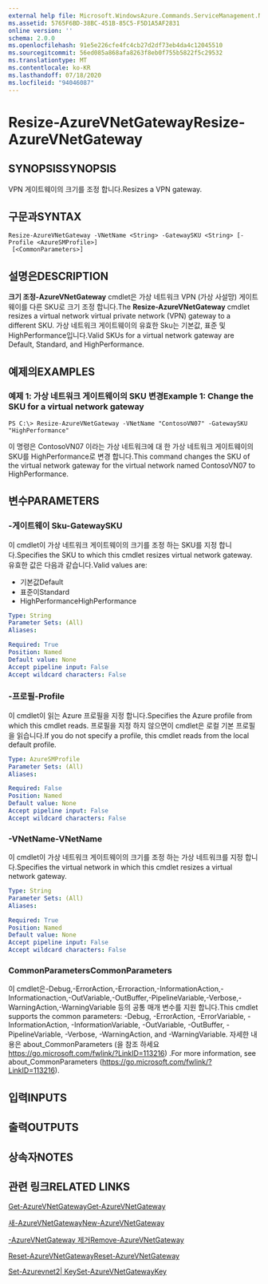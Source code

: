 ```yaml
---
external help file: Microsoft.WindowsAzure.Commands.ServiceManagement.Network.dll-Help.xml
ms.assetid: 5765F6BD-38BC-451B-85C5-F5D1A5AF2831
online version: ''
schema: 2.0.0
ms.openlocfilehash: 91e5e226cfe4fc4cb27d2df73eb4da4c12045510
ms.sourcegitcommit: 56ed085a868afa8263f8eb0f755b5822f5c29532
ms.translationtype: MT
ms.contentlocale: ko-KR
ms.lasthandoff: 07/18/2020
ms.locfileid: "94046087"
---
```

# <span data-ttu-id="12bd2-101">Resize-AzureVNetGateway</span><span class="sxs-lookup"><span data-stu-id="12bd2-101">Resize-AzureVNetGateway</span></span>

## <span data-ttu-id="12bd2-102">SYNOPSIS</span><span class="sxs-lookup"><span data-stu-id="12bd2-102">SYNOPSIS</span></span>
<span data-ttu-id="12bd2-103">VPN 게이트웨이의 크기를 조정 합니다.</span><span class="sxs-lookup"><span data-stu-id="12bd2-103">Resizes a VPN gateway.</span></span>

## <span data-ttu-id="12bd2-104">구문과</span><span class="sxs-lookup"><span data-stu-id="12bd2-104">SYNTAX</span></span>

```
Resize-AzureVNetGateway -VNetName <String> -GatewaySKU <String> [-Profile <AzureSMProfile>]
 [<CommonParameters>]
```

## <span data-ttu-id="12bd2-105">설명은</span><span class="sxs-lookup"><span data-stu-id="12bd2-105">DESCRIPTION</span></span>
<span data-ttu-id="12bd2-106">**크기 조정-AzureVNetGateway** cmdlet은 가상 네트워크 VPN (가상 사설망) 게이트웨이를 다른 SKU로 크기 조정 합니다.</span><span class="sxs-lookup"><span data-stu-id="12bd2-106">The **Resize-AzureVNetGateway** cmdlet resizes a virtual network virtual private network (VPN) gateway to a different SKU.</span></span>
<span data-ttu-id="12bd2-107">가상 네트워크 게이트웨이의 유효한 Sku는 기본값, 표준 및 HighPerformance입니다.</span><span class="sxs-lookup"><span data-stu-id="12bd2-107">Valid SKUs for a virtual network gateway are Default, Standard, and HighPerformance.</span></span>

## <span data-ttu-id="12bd2-108">예제의</span><span class="sxs-lookup"><span data-stu-id="12bd2-108">EXAMPLES</span></span>

### <span data-ttu-id="12bd2-109">예제 1: 가상 네트워크 게이트웨이의 SKU 변경</span><span class="sxs-lookup"><span data-stu-id="12bd2-109">Example 1: Change the SKU for a virtual network gateway</span></span>
```
PS C:\> Resize-AzureVNetGateway -VNetName "ContosoVN07" -GatewaySKU "HighPerformance"
```

<span data-ttu-id="12bd2-110">이 명령은 ContosoVN07 이라는 가상 네트워크에 대 한 가상 네트워크 게이트웨이의 SKU를 HighPerformance로 변경 합니다.</span><span class="sxs-lookup"><span data-stu-id="12bd2-110">This command changes the SKU of the virtual network gateway for the virtual network named ContosoVN07 to HighPerformance.</span></span>

## <span data-ttu-id="12bd2-111">변수</span><span class="sxs-lookup"><span data-stu-id="12bd2-111">PARAMETERS</span></span>

### <span data-ttu-id="12bd2-112">-게이트웨이 Sku</span><span class="sxs-lookup"><span data-stu-id="12bd2-112">-GatewaySKU</span></span>
<span data-ttu-id="12bd2-113">이 cmdlet이 가상 네트워크 게이트웨이의 크기를 조정 하는 SKU를 지정 합니다.</span><span class="sxs-lookup"><span data-stu-id="12bd2-113">Specifies the SKU to which this cmdlet resizes virtual network gateway.</span></span>
<span data-ttu-id="12bd2-114">유효한 값은 다음과 같습니다.</span><span class="sxs-lookup"><span data-stu-id="12bd2-114">Valid values are:</span></span> 

- <span data-ttu-id="12bd2-115">기본값</span><span class="sxs-lookup"><span data-stu-id="12bd2-115">Default</span></span> 
- <span data-ttu-id="12bd2-116">표준이</span><span class="sxs-lookup"><span data-stu-id="12bd2-116">Standard</span></span> 
- <span data-ttu-id="12bd2-117">HighPerformance</span><span class="sxs-lookup"><span data-stu-id="12bd2-117">HighPerformance</span></span>

```yaml
Type: String
Parameter Sets: (All)
Aliases: 

Required: True
Position: Named
Default value: None
Accept pipeline input: False
Accept wildcard characters: False
```

### <span data-ttu-id="12bd2-118">-프로필</span><span class="sxs-lookup"><span data-stu-id="12bd2-118">-Profile</span></span>
<span data-ttu-id="12bd2-119">이 cmdlet이 읽는 Azure 프로필을 지정 합니다.</span><span class="sxs-lookup"><span data-stu-id="12bd2-119">Specifies the Azure profile from which this cmdlet reads.</span></span> <span data-ttu-id="12bd2-120">프로필을 지정 하지 않으면이 cmdlet은 로컬 기본 프로필을 읽습니다.</span><span class="sxs-lookup"><span data-stu-id="12bd2-120">If you do not specify a profile, this cmdlet reads from the local default profile.</span></span>

```yaml
Type: AzureSMProfile
Parameter Sets: (All)
Aliases: 

Required: False
Position: Named
Default value: None
Accept pipeline input: False
Accept wildcard characters: False
```

### <span data-ttu-id="12bd2-121">-VNetName</span><span class="sxs-lookup"><span data-stu-id="12bd2-121">-VNetName</span></span>
<span data-ttu-id="12bd2-122">이 cmdlet이 가상 네트워크 게이트웨이의 크기를 조정 하는 가상 네트워크를 지정 합니다.</span><span class="sxs-lookup"><span data-stu-id="12bd2-122">Specifies the virtual network in which this cmdlet resizes a virtual network gateway.</span></span>

```yaml
Type: String
Parameter Sets: (All)
Aliases: 

Required: True
Position: Named
Default value: None
Accept pipeline input: False
Accept wildcard characters: False
```

### <span data-ttu-id="12bd2-123">CommonParameters</span><span class="sxs-lookup"><span data-stu-id="12bd2-123">CommonParameters</span></span>
<span data-ttu-id="12bd2-124">이 cmdlet은-Debug,-ErrorAction,-Erroraction,-InformationAction,-Informationaction,-OutVariable,-OutBuffer,-PipelineVariable,-Verbose,-WarningAction,-WarningVariable 등의 공통 매개 변수를 지원 합니다.</span><span class="sxs-lookup"><span data-stu-id="12bd2-124">This cmdlet supports the common parameters: -Debug, -ErrorAction, -ErrorVariable, -InformationAction, -InformationVariable, -OutVariable, -OutBuffer, -PipelineVariable, -Verbose, -WarningAction, and -WarningVariable.</span></span> <span data-ttu-id="12bd2-125">자세한 내용은 about_CommonParameters (을 참조 하세요 https://go.microsoft.com/fwlink/?LinkID=113216) .</span><span class="sxs-lookup"><span data-stu-id="12bd2-125">For more information, see about_CommonParameters (https://go.microsoft.com/fwlink/?LinkID=113216).</span></span>

## <span data-ttu-id="12bd2-126">입력</span><span class="sxs-lookup"><span data-stu-id="12bd2-126">INPUTS</span></span>

## <span data-ttu-id="12bd2-127">출력</span><span class="sxs-lookup"><span data-stu-id="12bd2-127">OUTPUTS</span></span>

## <span data-ttu-id="12bd2-128">상속자</span><span class="sxs-lookup"><span data-stu-id="12bd2-128">NOTES</span></span>

## <span data-ttu-id="12bd2-129">관련 링크</span><span class="sxs-lookup"><span data-stu-id="12bd2-129">RELATED LINKS</span></span>

[<span data-ttu-id="12bd2-130">Get-AzureVNetGateway</span><span class="sxs-lookup"><span data-stu-id="12bd2-130">Get-AzureVNetGateway</span></span>](./Get-AzureVNetGateway.md)

[<span data-ttu-id="12bd2-131">새-AzureVNetGateway</span><span class="sxs-lookup"><span data-stu-id="12bd2-131">New-AzureVNetGateway</span></span>](./New-AzureVNetGateway.md)

[<span data-ttu-id="12bd2-132">-AzureVNetGateway 제거</span><span class="sxs-lookup"><span data-stu-id="12bd2-132">Remove-AzureVNetGateway</span></span>](./Remove-AzureVNetGateway.md)

[<span data-ttu-id="12bd2-133">Reset-AzureVNetGateway</span><span class="sxs-lookup"><span data-stu-id="12bd2-133">Reset-AzureVNetGateway</span></span>](./Reset-AzureVNetGateway.md)

[<span data-ttu-id="12bd2-134">Set-Azurevnet2| Key</span><span class="sxs-lookup"><span data-stu-id="12bd2-134">Set-AzureVNetGatewayKey</span></span>](./Set-AzureVNetGatewayKey.md)



